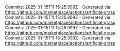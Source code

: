 Commits: 2025-01-15T11:15:25.999Z - Generated via https://github.com/marketplace/actions/artificial-grass
<br>
Commits: 2025-01-15T11:15:25.999Z - Generated via https://github.com/marketplace/actions/artificial-grass
<br>
Commits: 2025-01-15T11:15:25.999Z - Generated via https://github.com/marketplace/actions/artificial-grass
<br>
Commits: 2025-01-15T11:15:25.999Z - Generated via https://github.com/marketplace/actions/artificial-grass
<br>
